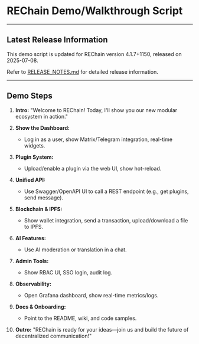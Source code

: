 # REChain Demo/Walkthrough Script

---

## Latest Release Information

This demo script is updated for REChain version 4.1.7+1150, released on 2025-07-08.

Refer to [RELEASE_NOTES.md](./RELEASE_NOTES.md) for detailed release information.

---

## Demo Steps

1. **Intro:**
   "Welcome to REChain! Today, I'll show you our new modular ecosystem in action."

2. **Show the Dashboard:**
   - Log in as a user, show Matrix/Telegram integration, real-time widgets.

3. **Plugin System:**
   - Upload/enable a plugin via the web UI, show hot-reload.

4. **Unified API:**
   - Use Swagger/OpenAPI UI to call a REST endpoint (e.g., get plugins, send message).

5. **Blockchain & IPFS:**
   - Show wallet integration, send a transaction, upload/download a file to IPFS.

6. **AI Features:**
   - Use AI moderation or translation in a chat.

7. **Admin Tools:**
   - Show RBAC UI, SSO login, audit log.

8. **Observability:**
   - Open Grafana dashboard, show real-time metrics/logs.

9. **Docs & Onboarding:**
   - Point to the README, wiki, and code samples.

10. **Outro:**
    "REChain is ready for your ideas—join us and build the future of decentralized communication!"
